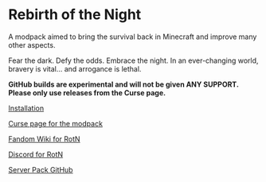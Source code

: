# Rebirth of the Night
A modpack aimed to bring the survival back in Minecraft and improve many other aspects.

Fear the dark. Defy the odds. Embrace the night. In an ever-changing world, bravery is vital... and arrogance is lethal.

**GitHub builds are experimental and will not be given ANY SUPPORT. Please only use releases from the Curse page.**

[Installation](https://rebirth-of-the-night-mod-pack.fandom.com/wiki/Installation#GitHub_.28default_MC_launcher.29)

[Curse page for the modpack](https://www.curseforge.com/minecraft/modpacks/rebirth-of-the-night) 

[Fandom Wiki for RotN](https://rebirth-of-the-night-mod-pack.fandom.com/wiki/Rebirth_of_the_Night_Mod_Pack_Wiki) 

[Discord for RotN](https://discord.gg/VDvJdjR)

[Server Pack GitHub](https://github.com/CalaMariGold/Rebirth-of-the-Night-Server)

